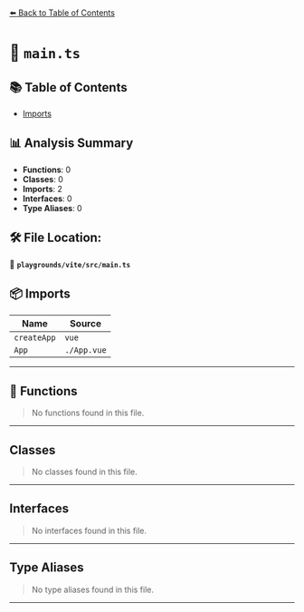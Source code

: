 [⬅️ Back to Table of Contents](../../../index.md)

# 📄 `main.ts`

## 📚 Table of Contents

- [Imports](#imports)

## 📊 Analysis Summary

- **Functions**: 0
- **Classes**: 0
- **Imports**: 2
- **Interfaces**: 0
- **Type Aliases**: 0

## 🛠️ File Location:
📂 **`playgrounds/vite/src/main.ts`**

## 📦 Imports

| Name | Source |
|------|--------|
| `createApp` | `vue` |
| `App` | `./App.vue` |


---

## 🔧 Functions

> No functions found in this file.


---

## Classes

> No classes found in this file.


---

## Interfaces

> No interfaces found in this file.


---

## Type Aliases

> No type aliases found in this file.


---